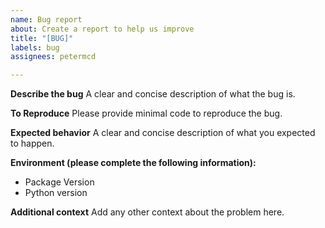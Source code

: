 ```yaml
---
name: Bug report
about: Create a report to help us improve
title: "[BUG]"
labels: bug
assignees: petermcd

---
```


**Describe the bug**
A clear and concise description of what the bug is.

**To Reproduce**
Please provide minimal code to reproduce the bug.

**Expected behavior**
A clear and concise description of what you expected to happen.

**Environment (please complete the following information):**
 - Package Version
 - Python version

**Additional context**
Add any other context about the problem here.
